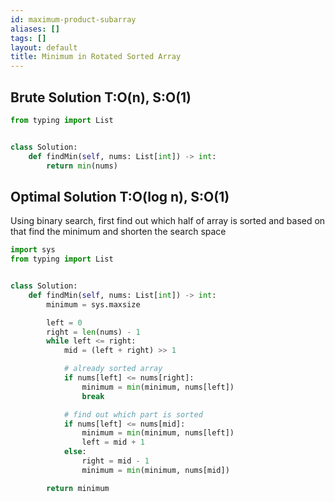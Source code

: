 ```yaml
---
id: maximum-product-subarray
aliases: []
tags: []
layout: default
title: Minimum in Rotated Sorted Array
---
```


## Brute Solution T:O(n), S:O(1)

```python
from typing import List


class Solution:
    def findMin(self, nums: List[int]) -> int:
        return min(nums)
```

## Optimal Solution T:O(log n), S:O(1)

Using binary search, first find out which half of array is sorted and based on
that find the minimum and shorten the search space

```python
import sys
from typing import List


class Solution:
    def findMin(self, nums: List[int]) -> int:
        minimum = sys.maxsize

        left = 0
        right = len(nums) - 1
        while left <= right:
            mid = (left + right) >> 1

            # already sorted array
            if nums[left] <= nums[right]:
                minimum = min(minimum, nums[left])
                break

            # find out which part is sorted
            if nums[left] <= nums[mid]:
                minimum = min(minimum, nums[left])
                left = mid + 1
            else:
                right = mid - 1
                minimum = min(minimum, nums[mid])

        return minimum
```
